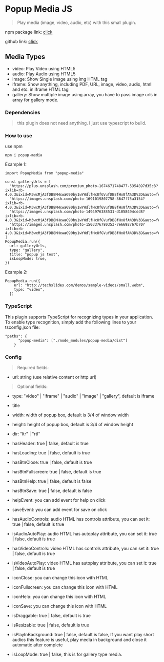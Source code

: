 # Popup Media JS

> Play media (image, video, audio, etc) with this small plugin.

npm package link: [click](https://www.npmjs.com/package/popup-media)

github link: [click](https://github.com/amirhoseinh73/PopupJS)

## Media Types

- video: Play Video using HTML5
- audio: Play Audio using HTML5
- image: Show Single image using img HTML tag
- iframe: Show anything, including PDF, URL, image, video, audio, html and etc. in iframe HTML tag
- gallery: Show multiple image using array, you have to pass image urls in array for gallery mode.

### Dependencies

> this plugin does not need anything. I just use typescript to build.

### How to use

use npm

```
npm i popup-media
```

Example 1:

```
import PopupMedia from "popup-media"

const galleryUrls = [
  "https://plus.unsplash.com/premium_photo-1674671748477-5354897d35c3?ixlib=rb-4.0.3&ixid=M3wxMjA3fDB8MHxwaG90by1wYWdlfHx8fGVufDB8fHx8fA%3D%3D&auto=format&fit=crop&w=1887&q=80",
  "https://images.unsplash.com/photo-1691019807758-3647f75a3154?ixlib=rb-4.0.3&ixid=M3wxMjA3fDB8MHxwaG90by1wYWdlfHx8fGVufDB8fHx8fA%3D%3D&auto=format&fit=crop&w=1964&q=80",
  "https://images.unsplash.com/photo-1494976388531-d1058494cdd8?ixlib=rb-4.0.3&ixid=M3wxMjA3fDB8MHxwaG90by1wYWdlfHx8fGVufDB8fHx8fA%3D%3D&auto=format&fit=crop&w=1170&q=80",
  "https://images.unsplash.com/photo-1503376780353-7e6692767b70?ixlib=rb-4.0.3&ixid=M3wxMjA3fDB8MHxwaG90by1wYWdlfHx8fGVufDB8fHx8fA%3D%3D&auto=format&fit=crop&w=1170&q=80",
]
PopupMedia.run({
  url: galleryUrls,
  type: "gallery",
  title: "popup js test",
  isLoopMode: true,
})

```

Example 2:

```
PopupMedia.run({
    url: "http://techslides.com/demos/sample-videos/small.webm",
    type: "video",
  })
```

### TypeScript

This plugin supports TypeScript for recognizing types in your application. To enable type recognition, simply add the following lines to your tsconfig.json file:

```
"paths": {
      "popup-media": ["./node_modules/popup-media/dist"]
    }
```

### **Config**

> Required fields:

- url: string (use relative content or http url)

> Optional fields:

- type: "video" | "iframe" | "audio" | "image" | "gallery", default is iframe
- title
- width: width of popup box, default is 3/4 of window width
- height: height of popup box, default is 3/4 of window height

- dir: "ltr" | "rtl"

- hasHeader: true | false, default is true
- hasLoading: true | false, default is true

- hasBtnClose: true | false, default is true
- hasBtnFullscreen: true | false, default is true

- hasBtnHelp: true | false, default is false
- hasBtnSave: true | false, default is false

- helpEvent: you can add event for help on click
- saveEvent: you can add event for save on click

- hasAudioControls: audio HTML has controls attribute, you can set it: true | false, default is true
- isAudioAutoPlay: audio HTML has autoplay attribute, you can set it: true | false, default is true

- hasVideoControls: video HTML has controls attribute, you can set it: true | false, default is true
- isVideoAutoPlay: video HTML has autoplay attribute, you can set it: true | false, default is true

- iconClose: you can change this icon with HTML
- iconFullscreen: you can change this icon with HTML
- iconHelp: you can change this icon with HTML
- iconSave: you can change this icon with HTML

- isDraggable: true | false, default is true
- isResizable: true | false, default is true

- isPlayInBackground: true | false, default is false, If you want play short audios this feature is useful, play media in background and close it automatic after complete

- isLoopMode: true | false, this is for gallery type media.
